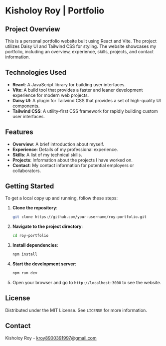 # Kisholoy Roy | Portfolio

## Project Overview

This is a personal portfolio website built using React and Vite. The project utilizes Daisy UI and Tailwind CSS for styling. The website showcases my portfolio, including an overview, experience, skills, projects, and contact information.

## Technologies Used

- **React**: A JavaScript library for building user interfaces.
- **Vite**: A build tool that provides a faster and leaner development experience for modern web projects.
- **Daisy UI**: A plugin for Tailwind CSS that provides a set of high-quality UI components.
- **Tailwind CSS**: A utility-first CSS framework for rapidly building custom user interfaces.

## Features

- **Overview**: A brief introduction about myself.
- **Experience**: Details of my professional experience.
- **Skills**: A list of my technical skills.
- **Projects**: Information about the projects I have worked on.
- **Contact**: My contact information for potential employers or collaborators.

## Getting Started

To get a local copy up and running, follow these steps:

1. **Clone the repository**:
    ```sh
    git clone https://github.com/your-username/roy-portfolio.git
    ```

2. **Navigate to the project directory**:
    ```sh
    cd roy-portfolio
    ```

3. **Install dependencies**:
    ```sh
    npm install
    ```

4. **Start the development server**:
    ```sh
    npm run dev
    ```

5. Open your browser and go to `http://localhost:3000` to see the website.

## License

Distributed under the MIT License. See `LICENSE` for more information.

## Contact

Kisholoy Roy - [kroy8900391997@gmail.com](mailto:kroy8900391997@gmail.com)
